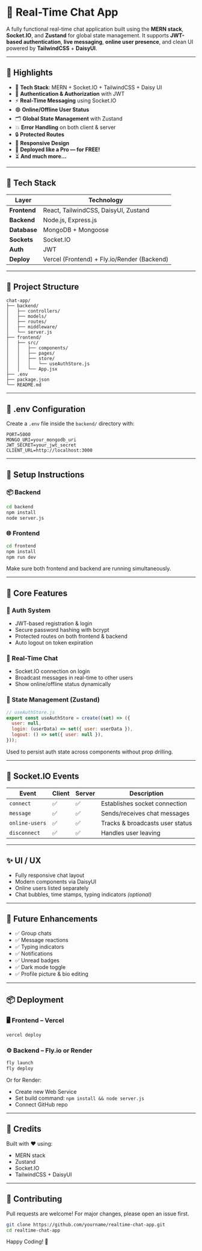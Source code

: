 # 💬 Real-Time Chat App

A fully functional real-time chat application built using the **MERN stack**, **Socket.IO**, and **Zustand** for global state management. It supports **JWT-based authentication**, **live messaging**, **online user presence**, and clean UI powered by **TailwindCSS** + **DaisyUI**.

---

## 🚀 Highlights

- 🌟 **Tech Stack**: MERN + Socket.IO + TailwindCSS + Daisy UI  
- 🎯 **Authentication & Authorization** with JWT  
- ⚡ **Real-Time Messaging** using Socket.IO  
- 🟢 **Online/Offline User Status**  
- 🗂️ **Global State Management** with Zustand  
- 💥 **Error Handling** on both client & server  
- 🔒 **Protected Routes**  
- 📲 **Responsive Design**  
- 🧪 **Deployed like a Pro — for FREE!**  
- ⏳ **And much more...**

---

## 🧰 Tech Stack

| Layer        | Technology                  |
|--------------|------------------------------|
| **Frontend** | React, TailwindCSS, DaisyUI, Zustand |
| **Backend**  | Node.js, Express.js          |
| **Database** | MongoDB + Mongoose           |
| **Sockets**  | Socket.IO                    |
| **Auth**     | JWT                          |
| **Deploy**   | Vercel (Frontend) + Fly.io/Render (Backend) |

---

## 📁 Project Structure

```
chat-app/
├── backend/
│   ├── controllers/
│   ├── models/
│   ├── routes/
│   ├── middleware/
│   └── server.js
├── frontend/
│   ├── src/
│   │   ├── components/
│   │   ├── pages/
│   │   ├── store/
│   │   │   └── useAuthStore.js
│   │   └── App.jsx
├── .env
├── package.json
└── README.md
```

---

## 🔐 .env Configuration

Create a `.env` file inside the `backend/` directory with:

```env
PORT=5000
MONGO_URI=your_mongodb_uri
JWT_SECRET=your_jwt_secret
CLIENT_URL=http://localhost:3000
```

---

## 🔧 Setup Instructions

### 📦 Backend

```bash
cd backend
npm install
node server.js
```

### 🌐 Frontend

```bash
cd frontend
npm install
npm run dev
```

Make sure both frontend and backend are running simultaneously.

---

## 🔗 Core Features

### 🔐 Auth System

- JWT-based registration & login
- Secure password hashing with bcrypt
- Protected routes on both frontend & backend
- Auto logout on token expiration

### 💬 Real-Time Chat

- Socket.IO connection on login
- Broadcast messages in real-time to other users
- Show online/offline status dynamically

### 🧠 State Management (Zustand)

```js
// useAuthStore.js
export const useAuthStore = create((set) => ({
  user: null,
  login: (userData) => set({ user: userData }),
  logout: () => set({ user: null }),
}));
```

Used to persist auth state across components without prop drilling.

---

## 📡 Socket.IO Events

| Event              | Client           | Server            | Description                    |
|-------------------|------------------|-------------------|--------------------------------|
| `connect`         | ✅               | ✅                | Establishes socket connection |
| `message`         | ✅               | ✅                | Sends/receives chat messages  |
| `online-users`    | ✅               | ✅                | Tracks & broadcasts user status |
| `disconnect`      | ✅               | ✅                | Handles user leaving          |

---

## ✨ UI / UX

- Fully responsive chat layout
- Modern components via DaisyUI
- Online users listed separately
- Chat bubbles, time stamps, typing indicators *(optional)*

---

## 🧪 Future Enhancements

- ✅ Group chats
- ✅ Message reactions
- ✅ Typing indicators
- ✅ Notifications
- ✅ Unread badges
- ✅ Dark mode toggle
- ✅ Profile picture & bio editing

---

## 📦 Deployment

### 🖥 Frontend – Vercel

```bash
vercel deploy
```

### ⚙️ Backend – Fly.io or Render

```bash
fly launch
fly deploy
```

Or for Render:
- Create new Web Service
- Set build command: `npm install && node server.js`
- Connect GitHub repo

---

## 🧠 Credits

Built with ❤️ using:
- MERN stack
- Zustand
- Socket.IO
- TailwindCSS + DaisyUI

---

## 🙌 Contributing

Pull requests are welcome! For major changes, please open an issue first.

```bash
git clone https://github.com/yourname/realtime-chat-app.git
cd realtime-chat-app
```

Happy Coding! 🚀

